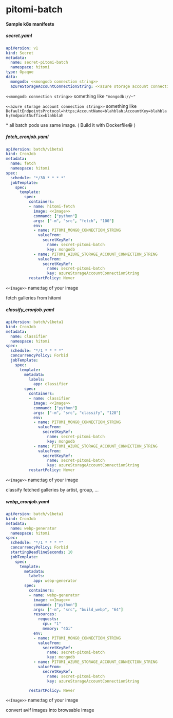 # pitomi-batch

#### Sample k8s manifests

##### secret.yaml

```yaml
apiVersion: v1
kind: Secret
metadata:
  name: secret-pitomi-batch
  namespace: hitomi
type: Opaque
data:
  mongodb: <<mongodb connection string>>
  azureStorageAccountConnectionString: <<azure storage account connection string>>

```

`<<mongodb connection string>>` something like `"mongodb://~"`

`<<azure storage account connection string>>` something like `DefaultEndpointsProtocol=https;AccountName=blahblah;AccountKey=blahblah;EndpointSuffix=blahblah`  



\* all batch pods use same image.  ( Build it with Dockerfile😀 )

##### fetch_cronjob.yaml

```yaml
apiVersion: batch/v1beta1
kind: CronJob
metadata:
  name: fetch
  namespace: hitomi
spec:
  schedule: "*/30 * * * *"
  jobTemplate:
    spec:
      template:
        spec:
          containers:
          - name: hitomi-fetch
            image: <<Image>>
            command: ["python"]
            args: ["-m", "src", "fetch", "100"]
            env:
            - name: PITOMI_MONGO_CONNECTION_STRING
              valueFrom:
                secretKeyRef:
                  name: secret-pitomi-batch
                  key: mongodb
            - name: PITOMI_AZURE_STORAGE_ACCOUNT_CONNECTION_STRING
              valueFrom:
                secretKeyRef:
                  name: secret-pitomi-batch
                  key: azureStorageAccountConnectionString
          restartPolicy: Never

```

`<<Image>>` name:tag of your image

fetch galleries from hitomi



##### classify_cronjob.yaml

```yaml
apiVersion: batch/v1beta1
kind: CronJob
metadata:
  name: classifier
  namespace: hitomi
spec:
  schedule: "*/1 * * * *"
  concurrencyPolicy: Forbid
  jobTemplate:
    spec:
      template:
        metadata:
          labels:
            app: classifier
        spec:
          containers:
          - name: classifier
            image: <<Image>>
            command: ["python"]
            args: ["-m", "src", "classify", "128"]
            env:
            - name: PITOMI_MONGO_CONNECTION_STRING
              valueFrom:
                secretKeyRef:
                  name: secret-pitomi-batch
                  key: mongodb
            - name: PITOMI_AZURE_STORAGE_ACCOUNT_CONNECTION_STRING
              valueFrom:
                secretKeyRef:
                  name: secret-pitomi-batch
                  key: azureStorageAccountConnectionString
          restartPolicy: Never

```

`<<Image>>` name:tag of your image

classify fetched galleries by artist, group, ...



##### webp_cronjob.yaml

```yaml
apiVersion: batch/v1beta1
kind: CronJob
metadata:
  name: webp-generator
  namespace: hitomi
spec:
  schedule: "*/1 * * * *"
  concurrencyPolicy: Forbid
  startingDeadlineSeconds: 10
  jobTemplate:
    spec:
      template:
        metadata:
          labels:
            app: webp-generator
        spec:
          containers:
          - name: webp-generator
            image: <<Image>>
            command: ["python"]
            args: ["-m", "src", "build_webp", "64"]
            resources:
              requests:
                cpu: "1"
                memory: "4Gi"
            env:
            - name: PITOMI_MONGO_CONNECTION_STRING
              valueFrom:
                secretKeyRef:
                  name: secret-pitomi-batch
                  key: mongodb
            - name: PITOMI_AZURE_STORAGE_ACCOUNT_CONNECTION_STRING
              valueFrom:
                secretKeyRef:
                  name: secret-pitomi-batch
                  key: azureStorageAccountConnectionString

          restartPolicy: Never

```

`<<Image>>` name:tag of your image

convert avif images into browsable image

